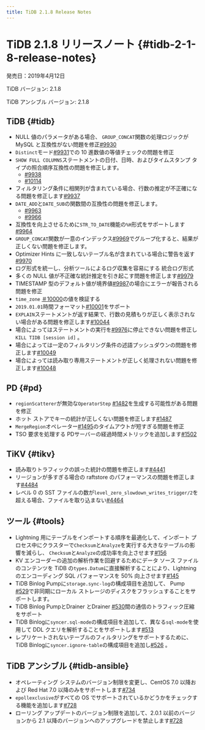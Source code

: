 ```yaml
---
title: TiDB 2.1.8 Release Notes
---
```


# TiDB 2.1.8 リリースノート {#tidb-2-1-8-release-notes}

発売日：2019年4月12日

TiDB バージョン: 2.1.8

TiDB アンシブル バージョン: 2.1.8

## TiDB {#tidb}

-   NULL 値のパラメータがある場合、 `GROUP_CONCAT`関数の処理ロジックが MySQL と互換性がない問題を修正[#9930](https://github.com/pingcap/tidb/pull/9930)
-   `Distinct`モード[#9931](https://github.com/pingcap/tidb/pull/9931)での 10 進数値の等値チェックの問題を修正
-   `SHOW FULL COLUMNS`ステートメントの日付、日時、およびタイムスタンプ タイプの照合順序互換性の問題を修正します。
    -   [#9938](https://github.com/pingcap/tidb/pull/9938)
    -   [#10114](https://github.com/pingcap/tidb/pull/10114)
-   フィルタリング条件に相関列が含まれている場合、行数の推定が不正確になる問題を修正します[#9937](https://github.com/pingcap/tidb/pull/9937)
-   `DATE_ADD`と`DATE_SUB`の関数間の互換性の問題を修正します。
    -   [#9963](https://github.com/pingcap/tidb/pull/9963)
    -   [#9966](https://github.com/pingcap/tidb/pull/9966)
-   互換性を向上させるために`STR_TO_DATE`機能の`%H`形式をサポートします[#9964](https://github.com/pingcap/tidb/pull/9964)
-   `GROUP_CONCAT`関数が一意のインデックス[#9969](https://github.com/pingcap/tidb/pull/9969)でグループ化すると、結果が正しくない問題を修正します。
-   Optimizer Hints に一致しないテーブル名が含まれている場合に警告を返す[#9970](https://github.com/pingcap/tidb/pull/9970)
-   ログ形式を統一し、分析ツールによるログ収集を容易にする 統合ログ形式
-   多くの NULL 値が不正確な統計推定を引き起こす問題を修正します[#9979](https://github.com/pingcap/tidb/pull/9979)
-   TIMESTAMP 型のデフォルト値が境界値[#9987](https://github.com/pingcap/tidb/pull/9987)の場合にエラーが報告される問題を修正
-   `time_zone` [＃10000](https://github.com/pingcap/tidb/pull/10000)の値を検証する
-   `2019.01.01`時間フォーマット[#10001](https://github.com/pingcap/tidb/pull/10001)をサポート
-   `EXPLAIN`ステートメントが返す結果で、行数の見積もりが正しく表示されない場合がある問題を修正します[#10044](https://github.com/pingcap/tidb/pull/10044)
-   場合によってはステートメントの実行を[#9976](https://github.com/pingcap/tidb/pull/9976)に停止できない問題を修正し`KILL TIDB [session id]` 。
-   場合によっては一定のフィルタリング条件の述語プッシュダウンの問題を修正します[#10049](https://github.com/pingcap/tidb/pull/10049)
-   場合によっては読み取り専用ステートメントが正しく処理されない問題を修正します[#10048](https://github.com/pingcap/tidb/pull/10048)

## PD {#pd}

-   `regionScatterer`が無効な`OperatorStep` [#1482](https://github.com/pingcap/pd/pull/1482)を生成する可能性がある問題を修正
-   ホット ストアでキーの統計が正しくない問題を修正します[#1487](https://github.com/pingcap/pd/pull/1487)
-   `MergeRegion`オペレーター[#1495](https://github.com/pingcap/pd/pull/1495)のタイムアウトが短すぎる問題を修正
-   TSO 要求を処理する PDサーバーの経過時間メトリックを追加します[#1502](https://github.com/pingcap/pd/pull/1502)

## TiKV {#tikv}

-   読み取りトラフィックの誤った統計の問題を修正します[#4441](https://github.com/tikv/tikv/pull/4441)
-   リージョンが多すぎる場合の raftstore のパフォーマンスの問題を修正します[#4484](https://github.com/tikv/tikv/pull/4484)
-   レベル 0 の SST ファイルの数が`level_zero_slowdown_writes_trigger/2`を超える場合、ファイルを取り込まない[#4464](https://github.com/tikv/tikv/pull/4464)

## ツール {#tools}

-   Lightning 用にテーブルをインポートする順序を最適化して、インポート プロセス中にクラスターで`Checksum`と`Analyze`を実行する大きなテーブルの影響を減らし、 `Checksum`と`Analyze`の成功率を向上させます[#156](https://github.com/pingcap/tidb-lightning/pull/156)
-   KV エンコーダーの追加の解析作業を回避するためにデータ ソース ファイルのコンテンツを TiDB の`types.Datum`に直接解析することにより、Lightning のエンコーディング SQL パフォーマンスを 50% 向上させます[#145](https://github.com/pingcap/tidb-lightning/pull/145)
-   TiDB Binlog Pumpに`storage.sync-log`の構成項目を追加して、 Pump [#529](https://github.com/pingcap/tidb-binlog/pull/529)で非同期にローカル ストレージのディスクをフラッシュすることをサポートします。
-   TiDB Binlog PumpとDrainer とDrainer [#530](https://github.com/pingcap/tidb-binlog/pull/530)間の通信のトラフィック圧縮をサポート
-   TiDB Binlogに`syncer.sql-mode`の構成項目を追加して、異なる`sql-mode`を使用して DDL クエリを解析することをサポートします[#513](https://github.com/pingcap/tidb-binlog/pull/513)
-   レプリケートされないテーブルのフィルタリングをサポートするために、TiDB Binlogに`syncer.ignore-table`の構成項目を追加し[#526](https://github.com/pingcap/tidb-binlog/pull/526) 。

## TiDB アンシブル {#tidb-ansible}

-   オペレーティング システムのバージョン制限を変更し、CentOS 7.0 以降および Red Hat 7.0 以降のみをサポートします[#734](https://github.com/pingcap/tidb-ansible/pull/734)
-   `epollexclusive`がすべての OS でサポートされているかどうかをチェックする機能を追加します[#728](https://github.com/pingcap/tidb-ansible/pull/728)
-   ローリング アップデートのバージョン制限を追加して、2.0.1 以前のバージョンから 2.1 以降のバージョンへのアップグレードを禁止します[#728](https://github.com/pingcap/tidb-ansible/pull/728)
